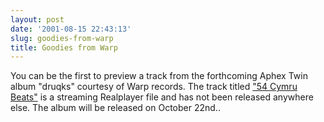 ```yaml
---
layout: post
date: '2001-08-15 22:43:13'
slug: goodies-from-warp
title: Goodies from Warp
---
```


You can be the first to preview a track from the forthcoming Aphex Twin album "druqks" courtesy of Warp records. The track titled ["54 Cymru Beats"](http://easylink.playstream.com/warpstream/01.rm) is a streaming Realplayer file and has not been released anywhere else. The album will be released on October 22nd..